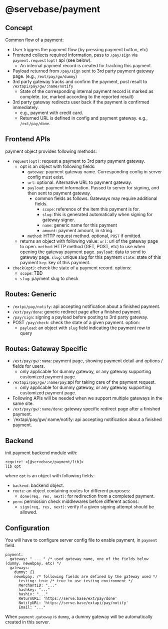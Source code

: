 # @servebase/payment

## Concept

Common flow of a payment:

 - User triggers the payment flow (by pressing payment button, etc)
 - Frontend collects required information, pass to `/pay/sign` via `payment.request(opt)` api (see below).
   - An internal payment record is created for tracking this payment.
 - Payload returned from `/pay/sign` sent to 3rd party payment gateway page. (e.g., `/ext/pay/gw/dummy`)
 - 3rd party gateway tracks and confirm the payment, post result to `/extapi/pay/gw/:name/notify`
   - State of the corresponding internal payment record is marked as complete.
     (or, marked according to the reported result)
 - 3rd party gateway redirects user back if the payment is confirmed immediately.
   - e.g., payment with credit card.
   - Returned URL is defined in config and payment gateway. e.g., `/ext/pay/done`.


## Frontend APIs

payment object provides following methods:

 - `request(opt)`: request a payment to 3rd party payment gateway.
   - opt is an object with following fields:
     - `gateway`: payment gateway name. Corresponding config in server config must exist.
     - `url`: optional. Alternative URL to payment gateway.
     - `payload`: payment information. Passed to server for signing, and then sent to payment gateway.
       - common fields as follows. Gateways may require additional fields.
         - `scope`: reference of the item this payment is for.
         - `slug`: this is generated automatically when signing for gateway signer.
         - `name`: generic name for this payment
         - `amount`: payment amount, in string.
     - `method`: HTTP request method. optional, `POST` if omitted.
   - returns an object with following value:
     `url`: url of the gateway page to open.
     `method`: HTTP method (GET, POST, etc) to use when opening the gateway payment page.
     `payload`: data to send to gateway page.
     `slug`: unique slug for this payment
     `state`: state of this payment
     `key`: key of this payment.
 - `check(opt)`: check the state of a payment record. options:
   - `scope`: TBD
   - `slug`: payment slug to check


## Routes: Generic

 - `/extpi/pay/notify`: api accepting notification about a finished payment.
 - `/ext/pay/done`: generic redirect page after a finished payment.
 - `/pay/sign`: signing a payload before posting to 3rd party gateway.
 - POST `/pay/check`: check the state of a given payment. option:
   - `payload`: an object with `slug` field indicating the payment row to query


## Routes: Gateway Specific 

 - `/ext/pay/gw/:name`: payment page, showing payment detail and options / fields for users.
   - only applicable for dummy gateway, or any gateway supporting customized payment page.
 - `/extapi/pay/gw/:name/pay`:api for taking care of the payment request.
   - only applicable for dummy gateway, or any gateway supporting customized payment page.
 - Following APIs will be needed when we support multiple gateways in the same site.
 - `/ext/pay/gw/:name/done`: gateway specific redirect page after a finished payment.
 - `/extapi/pay/gw/:name/notify: api accepting notification about a finished payment.


## Backend

init payment backend module with:

    require! <[@servebase/payment/lib]>
    lib opt

where `opt` is an object with following fields:

 - `backend`: backend object.
 - `route`: an object containing routes for different purposes:
   - `done(req, res, next)`: for redirection from a completed payment.
 - `perm`: permission check middlewares before different actions:
   - `sign(req, res, next)`: verify if a given signing attempt should be allowed.


## Configuration

You will have to configure server config file to enable payment, in `payment` field.

    payment:
      gateway: " ... " /* used gateway name, one of the fields below (dummy, newebpay, etc) */
      gateways:
        dummy: {}
        newebpay: /* following fields are defined by the gateway used */
          testing: true /* true to use testing environment */
          MerchantID: "..."
          hashkey: "..."
          hashiv: "..."
          ReturnURL: 'https://serve.base/ext/pay/done'
          NotifyURL: 'https://serve.base/extapi/pay/notify'
          Email: "..."

When `payment.gateway` is `dummy`, a dummy gateway will be automatically created in this server.
